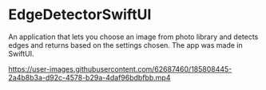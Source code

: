 # EdgeDetectorSwiftUI
An application that lets you choose an image from photo library and detects edges and returns based on the settings chosen. The app was made in SwiftUI.

https://user-images.githubusercontent.com/62687460/185808445-2a4b8b3a-d92c-4578-b29a-4daf96bdbfbb.mp4

